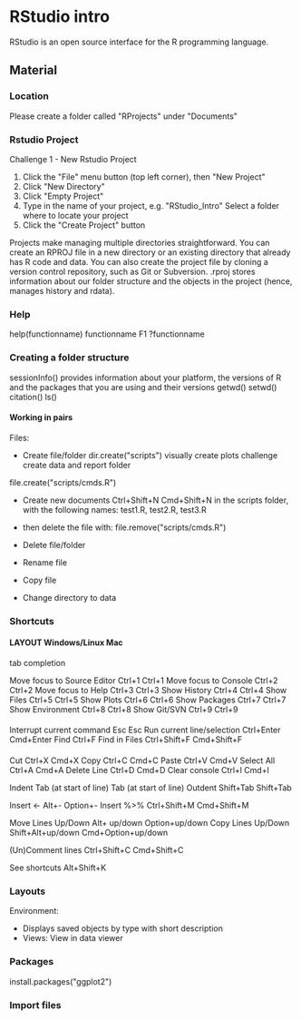 # RStudio intro
RStudio is an open source interface for the R programming language.

## Material

### Location
Please create a folder called "RProjects" under "Documents"

### Rstudio Project

Challenge 1 - New Rstudio Project
1. Click the "File" menu button (top left corner), then "New Project"
2. Click "New Directory"
3. Click "Empty Project"
4. Type in the name of your project, e.g. "RStudio_Intro"
Select a folder where to locate your project
5. Click the "Create Project" button

Projects make managing multiple directories straightforward. You can create an RPROJ file in a new directory or an existing directory that already has R code and data. You can also create the project file by cloning a version control repository, such as Git or Subversion.
.rproj stores information about our folder structure and the objects in the project (hence, manages history and rdata).

### Help

help(functionname)
functionname F1
?functionname 

### Creating a folder structure

sessionInfo()
provides information about your platform, the versions of R and the packages that you are using and their versions
getwd()
setwd()
citation()
ls()

#### Working in pairs

Files:
  
  * Create file/folder
  dir.create("scripts")
  visually create plots
  challenge create data and report folder

  file.create("scripts/cmds.R")
  
  * Create new documents Ctrl+Shift+N Cmd+Shift+N
  in the scripts folder, with the following names: test1.R, test2.R, test3.R
  
  * then delete the file with:  file.remove("scripts/cmds.R") 
  
  * Delete file/folder
  * Rename file
  * Copy file
  * Change directory to data


### Shortcuts

#### LAYOUT Windows/Linux Mac
tab completion

Move focus to Source Editor Ctrl+1 Ctrl+1
Move focus to Console Ctrl+2 Ctrl+2
Move focus to Help Ctrl+3 Ctrl+3
Show History Ctrl+4 Ctrl+4
Show Files Ctrl+5 Ctrl+5
Show Plots Ctrl+6 Ctrl+6
Show Packages Ctrl+7 Ctrl+7
Show Environment Ctrl+8 Ctrl+8
Show Git/SVN Ctrl+9 Ctrl+9

####
Interrupt current command Esc Esc
Run current line/selection Ctrl+Enter Cmd+Enter
Find Ctrl+F
Find in Files Ctrl+Shift+F Cmd+Shift+F

####
Cut Ctrl+X Cmd+X
Copy Ctrl+C Cmd+C
Paste Ctrl+V Cmd+V
Select All Ctrl+A Cmd+A
Delete Line Ctrl+D Cmd+D
Clear console Ctrl+l Cmd+l

Indent Tab (at start of line) Tab (at start of line)
Outdent Shift+Tab Shift+Tab

Insert <- Alt+- Option+-
Insert %>% Ctrl+Shift+M Cmd+Shift+M

Move Lines Up/Down Alt+ up/down Option+up/down
Copy Lines Up/Down Shift+Alt+up/down Cmd+Option+up/down

(Un)Comment lines Ctrl+Shift+C Cmd+Shift+C

See shortcuts Alt+Shift+K

### Layouts

Environment: 
  * Displays saved objects by type with short description
  * Views: View in data viewer
  

  


### Packages
install.packages("ggplot2")

### Import files

